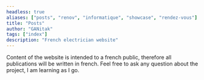 ```yaml
---
headless: true
aliases: ["posts", "renov", "informatique", "showcase", "rendez-vous"]
title: "Posts"
author: "GANitak"
tags: ["index"]
description: "French electrician website"
---
```


Content of the website is intended to a french public, therefore all publications will be written in french.
Feel free to ask any question about the project, I am learning as I go.